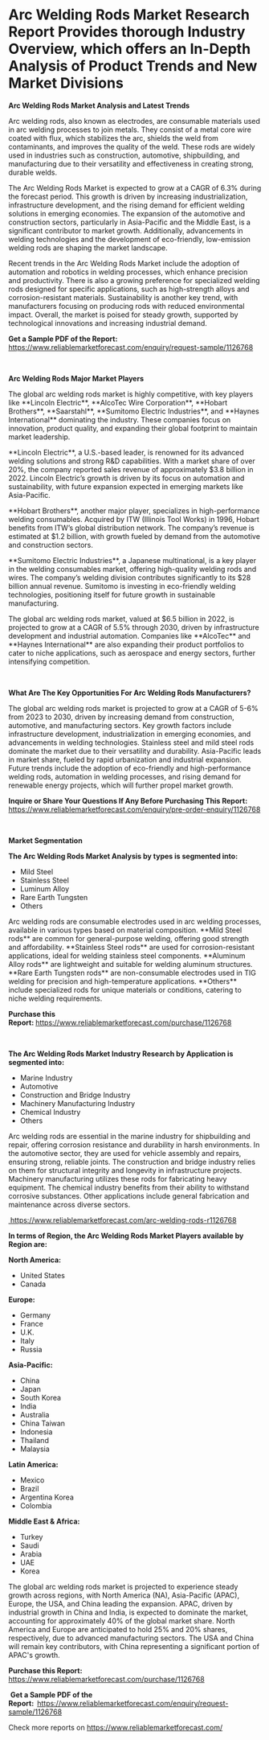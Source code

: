 <p><h1>Arc Welding Rods Market Research Report Provides thorough Industry Overview, which offers an In-Depth Analysis of Product Trends and New Market Divisions</h1></p><p><strong>Arc Welding Rods Market Analysis and Latest Trends</strong></p>
<p><p>Arc welding rods, also known as electrodes, are consumable materials used in arc welding processes to join metals. They consist of a metal core wire coated with flux, which stabilizes the arc, shields the weld from contaminants, and improves the quality of the weld. These rods are widely used in industries such as construction, automotive, shipbuilding, and manufacturing due to their versatility and effectiveness in creating strong, durable welds.</p><p>The Arc Welding Rods Market is expected to grow at a CAGR of 6.3% during the forecast period. This growth is driven by increasing industrialization, infrastructure development, and the rising demand for efficient welding solutions in emerging economies. The expansion of the automotive and construction sectors, particularly in Asia-Pacific and the Middle East, is a significant contributor to market growth. Additionally, advancements in welding technologies and the development of eco-friendly, low-emission welding rods are shaping the market landscape.</p><p>Recent trends in the Arc Welding Rods Market include the adoption of automation and robotics in welding processes, which enhance precision and productivity. There is also a growing preference for specialized welding rods designed for specific applications, such as high-strength alloys and corrosion-resistant materials. Sustainability is another key trend, with manufacturers focusing on producing rods with reduced environmental impact. Overall, the market is poised for steady growth, supported by technological innovations and increasing industrial demand.</p></p>
<p><strong>Get a Sample PDF of the Report:&nbsp;</strong> <a href="https://www.reliablemarketforecast.com/enquiry/request-sample/1126768?utm_campaign=1743&utm_medium=2&utm_source=Github&utm_content=ia&utm_term=26012025&utm_id=arc-welding-rods">https://www.reliablemarketforecast.com/enquiry/request-sample/1126768</a></p>
<p>&nbsp;</p>
<p><strong>Arc Welding Rods Major Market Players</strong></p>
<p><p>The global arc welding rods market is highly competitive, with key players like **Lincoln Electric**, **AlcoTec Wire Corporation**, **Hobart Brothers**, **Saarstahl**, **Sumitomo Electric Industries**, and **Haynes International** dominating the industry. These companies focus on innovation, product quality, and expanding their global footprint to maintain market leadership.</p><p>**Lincoln Electric**, a U.S.-based leader, is renowned for its advanced welding solutions and strong R&D capabilities. With a market share of over 20%, the company reported sales revenue of approximately $3.8 billion in 2022. Lincoln Electric’s growth is driven by its focus on automation and sustainability, with future expansion expected in emerging markets like Asia-Pacific.</p><p>**Hobart Brothers**, another major player, specializes in high-performance welding consumables. Acquired by ITW (Illinois Tool Works) in 1996, Hobart benefits from ITW’s global distribution network. The company’s revenue is estimated at $1.2 billion, with growth fueled by demand from the automotive and construction sectors.</p><p>**Sumitomo Electric Industries**, a Japanese multinational, is a key player in the welding consumables market, offering high-quality welding rods and wires. The company’s welding division contributes significantly to its $28 billion annual revenue. Sumitomo is investing in eco-friendly welding technologies, positioning itself for future growth in sustainable manufacturing.</p><p>The global arc welding rods market, valued at $6.5 billion in 2022, is projected to grow at a CAGR of 5.5% through 2030, driven by infrastructure development and industrial automation. Companies like **AlcoTec** and **Haynes International** are also expanding their product portfolios to cater to niche applications, such as aerospace and energy sectors, further intensifying competition.</p></p>
<p>&nbsp;</p>
<p><strong>What Are The Key Opportunities For Arc Welding Rods Manufacturers?</strong></p>
<p><p>The global arc welding rods market is projected to grow at a CAGR of 5-6% from 2023 to 2030, driven by increasing demand from construction, automotive, and manufacturing sectors. Key growth factors include infrastructure development, industrialization in emerging economies, and advancements in welding technologies. Stainless steel and mild steel rods dominate the market due to their versatility and durability. Asia-Pacific leads in market share, fueled by rapid urbanization and industrial expansion. Future trends include the adoption of eco-friendly and high-performance welding rods, automation in welding processes, and rising demand for renewable energy projects, which will further propel market growth.</p></p>
<p><strong>Inquire or Share Your Questions If Any Before Purchasing This Report:</strong> <a href="https://www.reliablemarketforecast.com/enquiry/pre-order-enquiry/1126768?utm_campaign=1743&utm_medium=2&utm_source=Github&utm_content=ia&utm_term=26012025&utm_id=arc-welding-rods">https://www.reliablemarketforecast.com/enquiry/pre-order-enquiry/1126768</a></p>
<p>&nbsp;</p>
<p><strong>Market Segmentation</strong></p>
<p><strong>The Arc Welding Rods Market Analysis by types is segmented into:</strong></p>
<p><ul><li>Mild Steel</li><li>Stainless Steel</li><li>Luminum Alloy</li><li>Rare Earth Tungsten</li><li>Others</li></ul></p>
<p><p>Arc welding rods are consumable electrodes used in arc welding processes, available in various types based on material composition. **Mild Steel rods** are common for general-purpose welding, offering good strength and affordability. **Stainless Steel rods** are used for corrosion-resistant applications, ideal for welding stainless steel components. **Aluminum Alloy rods** are lightweight and suitable for welding aluminum structures. **Rare Earth Tungsten rods** are non-consumable electrodes used in TIG welding for precision and high-temperature applications. **Others** include specialized rods for unique materials or conditions, catering to niche welding requirements.</p></p>
<p><strong>Purchase this Report:&nbsp;</strong><a href="https://www.reliablemarketforecast.com/purchase/1126768?utm_campaign=1743&utm_medium=2&utm_source=Github&utm_content=ia&utm_term=26012025&utm_id=arc-welding-rods">https://www.reliablemarketforecast.com/purchase/1126768</a></p>
<p>&nbsp;</p>
<p><strong>The Arc Welding Rods Market Industry Research by Application is segmented into:</strong></p>
<p><ul><li>Marine Industry</li><li>Automotive</li><li>Construction and Bridge Industry</li><li>Machinery Manufacturing Industry</li><li>Chemical Industry</li><li>Others</li></ul></p>
<p><p>Arc welding rods are essential in the marine industry for shipbuilding and repair, offering corrosion resistance and durability in harsh environments. In the automotive sector, they are used for vehicle assembly and repairs, ensuring strong, reliable joints. The construction and bridge industry relies on them for structural integrity and longevity in infrastructure projects. Machinery manufacturing utilizes these rods for fabricating heavy equipment. The chemical industry benefits from their ability to withstand corrosive substances. Other applications include general fabrication and maintenance across diverse sectors.</p></p>
<p><a href="https://www.reliablemarketforecast.com/arc-welding-rods-r1126768?utm_campaign=1743&utm_medium=2&utm_source=Github&utm_content=ia&utm_term=26012025&utm_id=arc-welding-rods">&nbsp;https://www.reliablemarketforecast.com/arc-welding-rods-r1126768</a></p>
<p><strong>In terms of Region, the Arc Welding Rods Market Players available by Region are:</strong></p>
<p>
    <p> <strong> North America: </strong>
        <ul>
            <li>United States</li>
            <li>Canada</li>
        </ul>
        </p> 
    <p> <strong> Europe: </strong>
        <ul>
            <li>Germany</li>
            <li>France</li>
            <li>U.K.</li>
            <li>Italy</li>
            <li>Russia</li>
        </ul>
        </p> 
    <p> <strong> Asia-Pacific: </strong>
        <ul>
            <li>China</li>
            <li>Japan</li>
            <li>South Korea</li>
            <li>India</li>
            <li>Australia</li>
            <li>China Taiwan</li>
            <li>Indonesia</li>
            <li>Thailand</li>
            <li>Malaysia</li>
        </ul>
        </p> 
    <p> <strong> Latin America: </strong>
        <ul>
            <li>Mexico</li>
            <li>Brazil</li>
            <li>Argentina Korea</li>
            <li>Colombia</li>
        </ul>
        </p> 
    <p> <strong> Middle East & Africa: </strong>
        <ul>
            <li>Turkey</li>
            <li>Saudi</li>
            <li>Arabia</li>
            <li>UAE</li>
            <li>Korea</li>
        </ul>
    </p>
    </p>
<p><p>The global arc welding rods market is projected to experience steady growth across regions, with North America (NA), Asia-Pacific (APAC), Europe, the USA, and China leading the expansion. APAC, driven by industrial growth in China and India, is expected to dominate the market, accounting for approximately 40% of the global market share. North America and Europe are anticipated to hold 25% and 20% shares, respectively, due to advanced manufacturing sectors. The USA and China will remain key contributors, with China representing a significant portion of APAC's growth.</p></p>
<p><strong>Purchase this Report: </strong><a href="https://www.reliablemarketforecast.com/purchase/1126768?utm_campaign=1743&utm_medium=2&utm_source=Github&utm_content=ia&utm_term=26012025&utm_id=arc-welding-rods">https://www.reliablemarketforecast.com/purchase/1126768</a></p>
<p>&nbsp;<strong>Get a Sample PDF of the Report:&nbsp;&nbsp;</strong><a href="https://www.reliablemarketforecast.com/enquiry/request-sample/1126768?utm_campaign=1743&utm_medium=2&utm_source=Github&utm_content=ia&utm_term=26012025&utm_id=arc-welding-rods">https://www.reliablemarketforecast.com/enquiry/request-sample/1126768</a></p>
<p><strong></strong></p>
<p>Check more reports on <a href="https://www.reliablemarketforecast.com/?utm_campaign=1743&utm_medium=2&utm_source=Github&utm_content=ia&utm_term=26012025&utm_id=arc-welding-rods">https://www.reliablemarketforecast.com/</a></p>